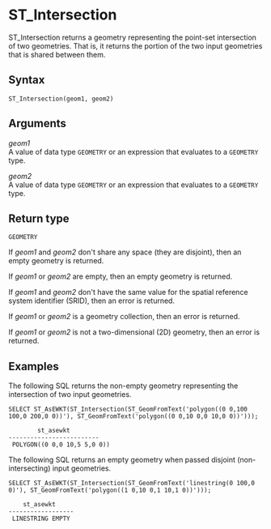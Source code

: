 # ST\_Intersection<a name="ST_Intersection-function"></a>

ST\_Intersection returns a geometry representing the point\-set intersection of two geometries\. That is, it returns the portion of the two input geometries that is shared between them\. 

## Syntax<a name="ST_Intersection-function-syntax"></a>

```
ST_Intersection(geom1, geom2)
```

## Arguments<a name="ST_Intersection-function-arguments"></a>

 *geom1*   
A value of data type `GEOMETRY` or an expression that evaluates to a `GEOMETRY` type\. 

 *geom2*   
A value of data type `GEOMETRY` or an expression that evaluates to a `GEOMETRY` type\. 

## Return type<a name="ST_Intersection-function-return"></a>

`GEOMETRY`

If *geom1* and *geom2* don't share any space \(they are disjoint\), then an empty geometry is returned\. 

If *geom1* or *geom2* are empty, then an empty geometry is returned\. 

If *geom1* and *geom2* don't have the same value for the spatial reference system identifier \(SRID\), then an error is returned\. 

If *geom1* or *geom2* is a geometry collection, then an error is returned\. 

If *geom1* or *geom2* is not a two\-dimensional \(2D\) geometry, then an error is returned\. 

## Examples<a name="ST_Intersection-function-examples"></a>

The following SQL returns the non\-empty geometry representing the intersection of two input geometries\. 

```
SELECT ST_AsEWKT(ST_Intersection(ST_GeomFromText('polygon((0 0,100 100,0 200,0 0))'), ST_GeomFromText('polygon((0 0,10 0,0 10,0 0))')));
```

```
        st_asewkt        
-------------------------
 POLYGON((0 0,0 10,5 5,0 0))
```

The following SQL returns an empty geometry when passed disjoint \(non\-intersecting\) input geometries\. 

```
SELECT ST_AsEWKT(ST_Intersection(ST_GeomFromText('linestring(0 100,0 0)'), ST_GeomFromText('polygon((1 0,10 0,1 10,1 0))')));
```

```
    st_asewkt     
------------------
 LINESTRING EMPTY
```